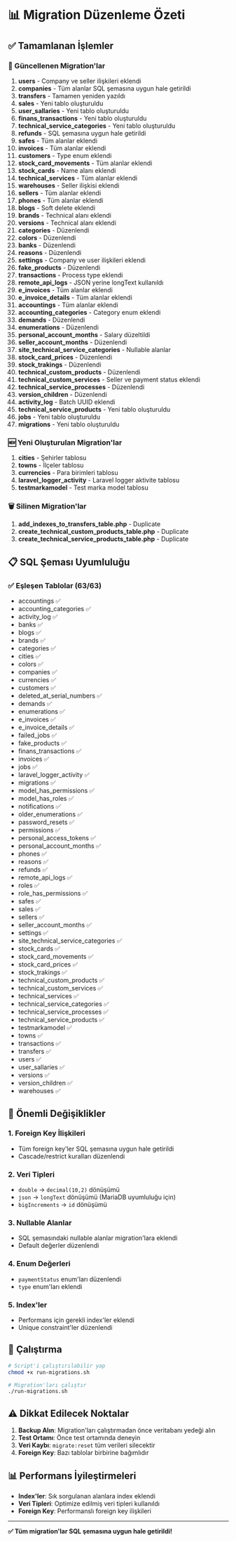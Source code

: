 # 📊 Migration Düzenleme Özeti

## ✅ Tamamlanan İşlemler

### 🔄 Güncellenen Migration'lar

1. **users** - Company ve seller ilişkileri eklendi
2. **companies** - Tüm alanlar SQL şemasına uygun hale getirildi
3. **transfers** - Tamamen yeniden yazıldı
4. **sales** - Yeni tablo oluşturuldu
5. **user_sallaries** - Yeni tablo oluşturuldu
6. **finans_transactions** - Yeni tablo oluşturuldu
7. **technical_service_categories** - Yeni tablo oluşturuldu
8. **refunds** - SQL şemasına uygun hale getirildi
9. **safes** - Tüm alanlar eklendi
10. **invoices** - Tüm alanlar eklendi
11. **customers** - Type enum eklendi
12. **stock_card_movements** - Tüm alanlar eklendi
13. **stock_cards** - Name alanı eklendi
14. **technical_services** - Tüm alanlar eklendi
15. **warehouses** - Seller ilişkisi eklendi
16. **sellers** - Tüm alanlar eklendi
17. **phones** - Tüm alanlar eklendi
18. **blogs** - Soft delete eklendi
19. **brands** - Technical alanı eklendi
20. **versions** - Technical alanı eklendi
21. **categories** - Düzenlendi
22. **colors** - Düzenlendi
23. **banks** - Düzenlendi
24. **reasons** - Düzenlendi
25. **settings** - Company ve user ilişkileri eklendi
26. **fake_products** - Düzenlendi
27. **transactions** - Process type eklendi
28. **remote_api_logs** - JSON yerine longText kullanıldı
29. **e_invoices** - Tüm alanlar eklendi
30. **e_invoice_details** - Tüm alanlar eklendi
31. **accountings** - Tüm alanlar eklendi
32. **accounting_categories** - Category enum eklendi
33. **demands** - Düzenlendi
34. **enumerations** - Düzenlendi
35. **personal_account_months** - Salary düzeltildi
36. **seller_account_months** - Düzenlendi
37. **site_technical_service_categories** - Nullable alanlar
38. **stock_card_prices** - Düzenlendi
39. **stock_trakings** - Düzenlendi
40. **technical_custom_products** - Düzenlendi
41. **technical_custom_services** - Seller ve payment status eklendi
42. **technical_service_processes** - Düzenlendi
43. **version_children** - Düzenlendi
44. **activity_log** - Batch UUID eklendi
45. **technical_service_products** - Yeni tablo oluşturuldu
46. **jobs** - Yeni tablo oluşturuldu
47. **migrations** - Yeni tablo oluşturuldu

### 🆕 Yeni Oluşturulan Migration'lar

1. **cities** - Şehirler tablosu
2. **towns** - İlçeler tablosu
3. **currencies** - Para birimleri tablosu
4. **laravel_logger_activity** - Laravel logger aktivite tablosu
5. **testmarkamodel** - Test marka model tablosu

### 🗑️ Silinen Migration'lar

1. **add_indexes_to_transfers_table.php** - Duplicate
2. **create_technical_custom_products_table.php** - Duplicate
3. **create_technical_service_products_table.php** - Duplicate

## 📋 SQL Şeması Uyumluluğu

### ✅ Eşleşen Tablolar (63/63)
- accountings ✅
- accounting_categories ✅
- activity_log ✅
- banks ✅
- blogs ✅
- brands ✅
- categories ✅
- cities ✅
- colors ✅
- companies ✅
- currencies ✅
- customers ✅
- deleted_at_serial_numbers ✅
- demands ✅
- enumerations ✅
- e_invoices ✅
- e_invoice_details ✅
- failed_jobs ✅
- fake_products ✅
- finans_transactions ✅
- invoices ✅
- jobs ✅
- laravel_logger_activity ✅
- migrations ✅
- model_has_permissions ✅
- model_has_roles ✅
- notifications ✅
- older_enumerations ✅
- password_resets ✅
- permissions ✅
- personal_access_tokens ✅
- personal_account_months ✅
- phones ✅
- reasons ✅
- refunds ✅
- remote_api_logs ✅
- roles ✅
- role_has_permissions ✅
- safes ✅
- sales ✅
- sellers ✅
- seller_account_months ✅
- settings ✅
- site_technical_service_categories ✅
- stock_cards ✅
- stock_card_movements ✅
- stock_card_prices ✅
- stock_trakings ✅
- technical_custom_products ✅
- technical_custom_services ✅
- technical_services ✅
- technical_service_categories ✅
- technical_service_processes ✅
- technical_service_products ✅
- testmarkamodel ✅
- towns ✅
- transactions ✅
- transfers ✅
- users ✅
- user_sallaries ✅
- versions ✅
- version_children ✅
- warehouses ✅

## 🔧 Önemli Değişiklikler

### 1. **Foreign Key İlişkileri**
- Tüm foreign key'ler SQL şemasına uygun hale getirildi
- Cascade/restrict kuralları düzenlendi

### 2. **Veri Tipleri**
- `double` → `decimal(10,2)` dönüşümü
- `json` → `longText` dönüşümü (MariaDB uyumluluğu için)
- `bigIncrements` → `id` dönüşümü

### 3. **Nullable Alanlar**
- SQL şemasındaki nullable alanlar migration'lara eklendi
- Default değerler düzenlendi

### 4. **Enum Değerleri**
- `paymentStatus` enum'ları düzenlendi
- `type` enum'ları eklendi

### 5. **Index'ler**
- Performans için gerekli index'ler eklendi
- Unique constraint'ler düzenlendi

## 🚀 Çalıştırma

```bash
# Script'i çalıştırılabilir yap
chmod +x run-migrations.sh

# Migration'ları çalıştır
./run-migrations.sh
```

## ⚠️ Dikkat Edilecek Noktalar

1. **Backup Alın**: Migration'ları çalıştırmadan önce veritabanı yedeği alın
2. **Test Ortamı**: Önce test ortamında deneyin
3. **Veri Kaybı**: `migrate:reset` tüm verileri silecektir
4. **Foreign Key**: Bazı tablolar birbirine bağımlıdır

## 📊 Performans İyileştirmeleri

- **Index'ler**: Sık sorgulanan alanlara index eklendi
- **Veri Tipleri**: Optimize edilmiş veri tipleri kullanıldı
- **Foreign Key**: Performanslı foreign key ilişkileri

---

**✅ Tüm migration'lar SQL şemasına uygun hale getirildi!**
